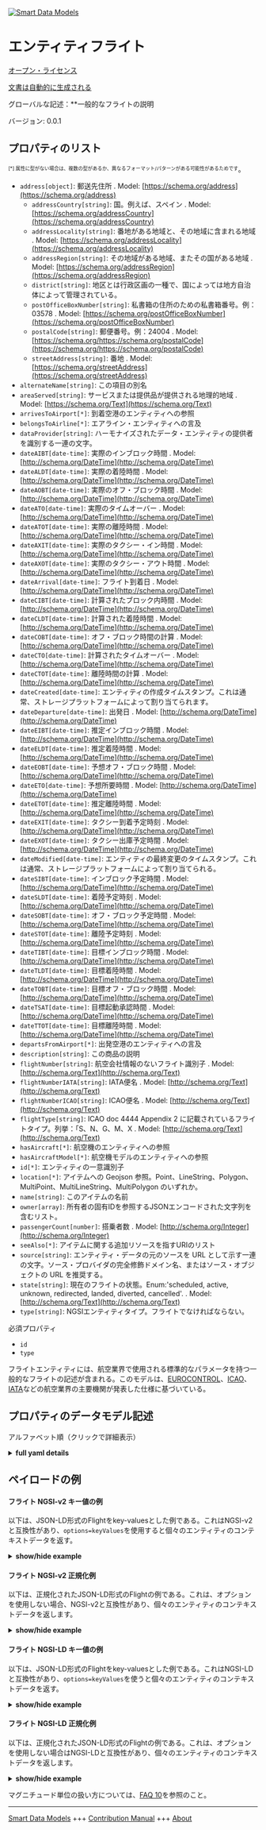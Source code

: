 <!-- 10-Header -->    
[![Smart Data Models](https://smartdatamodels.org/wp-content/uploads/2022/01/SmartDataModels_logo.png "Logo")](https://smartdatamodels.org)    
エンティティフライト    
==========<!-- /10-Header -->    
<!-- 15-License -->    
[オープン・ライセンス](https://github.com/smart-data-models//dataModel.Aeronautics/blob/master/Flight/LICENSE.md)    
[文書は自動的に生成される](https://docs.google.com/presentation/d/e/2PACX-1vTs-Ng5dIAwkg91oTTUdt8ua7woBXhPnwavZ0FxgR8BsAI_Ek3C5q97Nd94HS8KhP-r_quD4H0fgyt3/pub?start=false&loop=false&delayms=3000#slide=id.gb715ace035_0_60)    
<!-- /15-License -->    
<!-- 20-Description -->    
グローバルな記述：**一般的なフライトの説明    
バージョン: 0.0.1    
<!-- /20-Description -->    
<!-- 30-PropertiesList -->    
## プロパティのリスト    
<sup><sub>[*] 属性に型がない場合は、複数の型があるか、異なるフォーマット/パターンがある可能性があるためです</sub></sup>。    
- `address[object]`: 郵送先住所  . Model: [https://schema.org/address](https://schema.org/address)	- `addressCountry[string]`: 国。例えば、スペイン  . Model: [https://schema.org/addressCountry](https://schema.org/addressCountry)    
	- `addressLocality[string]`: 番地がある地域と、その地域に含まれる地域  . Model: [https://schema.org/addressLocality](https://schema.org/addressLocality)    
	- `addressRegion[string]`: その地域がある地域、またその国がある地域  . Model: [https://schema.org/addressRegion](https://schema.org/addressRegion)    
	- `district[string]`: 地区とは行政区画の一種で、国によっては地方自治体によって管理されている。      
	- `postOfficeBoxNumber[string]`: 私書箱の住所のための私書箱番号。例：03578  . Model: [https://schema.org/postOfficeBoxNumber](https://schema.org/postOfficeBoxNumber)    
	- `postalCode[string]`: 郵便番号。例：24004  . Model: [https://schema.org/https://schema.org/postalCode](https://schema.org/https://schema.org/postalCode)    
	- `streetAddress[string]`: 番地  . Model: [https://schema.org/streetAddress](https://schema.org/streetAddress)    
- `alternateName[string]`: この項目の別名  - `areaServed[string]`: サービスまたは提供品が提供される地理的地域  . Model: [https://schema.org/Text](https://schema.org/Text)- `arrivesToAirport[*]`: 到着空港のエンティティへの参照  - `belongsToAirline[*]`: エアライン・エンティティへの言及  - `dataProvider[string]`: ハーモナイズされたデータ・エンティティの提供者を識別する一連の文字。  - `dateAIBT[date-time]`: 実際のインブロック時間  . Model: [http://schema.org/DateTime](http://schema.org/DateTime)- `dateALDT[date-time]`: 実際の着陸時間  . Model: [http://schema.org/DateTime](http://schema.org/DateTime)- `dateAOBT[date-time]`: 実際のオフ・ブロック時間  . Model: [http://schema.org/DateTime](http://schema.org/DateTime)- `dateATO[date-time]`: 実際のタイムオーバー  . Model: [http://schema.org/DateTime](http://schema.org/DateTime)- `dateATOT[date-time]`: 実際の離陸時間  . Model: [http://schema.org/DateTime](http://schema.org/DateTime)- `dateAXIT[date-time]`: 実際のタクシー・イン時間  . Model: [http://schema.org/DateTime](http://schema.org/DateTime)- `dateAXOT[date-time]`: 実際のタクシー・アウト時間  . Model: [http://schema.org/DateTime](http://schema.org/DateTime)- `dateArrival[date-time]`: フライト到着日  . Model: [http://schema.org/DateTime](http://schema.org/DateTime)- `dateCIBT[date-time]`: 計算されたブロック内時間  . Model: [http://schema.org/DateTime](http://schema.org/DateTime)- `dateCLDT[date-time]`: 計算された着陸時間  . Model: [http://schema.org/DateTime](http://schema.org/DateTime)- `dateCOBT[date-time]`: オフ・ブロック時間の計算  . Model: [http://schema.org/DateTime](http://schema.org/DateTime)- `dateCTO[date-time]`: 計算されたタイムオーバー  . Model: [http://schema.org/DateTime](http://schema.org/DateTime)- `dateCTOT[date-time]`: 離陸時間の計算  . Model: [http://schema.org/DateTime](http://schema.org/DateTime)- `dateCreated[date-time]`: エンティティの作成タイムスタンプ。これは通常、ストレージプラットフォームによって割り当てられます。  - `dateDeparture[date-time]`: 出発日  . Model: [http://schema.org/DateTime](http://schema.org/DateTime)- `dateEIBT[date-time]`: 推定インブロック時間  . Model: [http://schema.org/DateTime](http://schema.org/DateTime)- `dateELDT[date-time]`: 推定着陸時間  . Model: [http://schema.org/DateTime](http://schema.org/DateTime)- `dateEOBT[date-time]`: 予想オフ・ブロック時間  . Model: [http://schema.org/DateTime](http://schema.org/DateTime)- `dateETO[date-time]`: 予想所要時間  . Model: [http://schema.org/DateTime](http://schema.org/DateTime)- `dateETOT[date-time]`: 推定離陸時間  . Model: [http://schema.org/DateTime](http://schema.org/DateTime)- `dateEXIT[date-time]`: タクシー到着予定時刻  . Model: [http://schema.org/DateTime](http://schema.org/DateTime)- `dateEXOT[date-time]`: タクシー出庫予定時間  . Model: [http://schema.org/DateTime](http://schema.org/DateTime)- `dateModified[date-time]`: エンティティの最終変更のタイムスタンプ。これは通常、ストレージプラットフォームによって割り当てられる。  - `dateSIBT[date-time]`: インブロック予定時間  . Model: [http://schema.org/DateTime](http://schema.org/DateTime)- `dateSLDT[date-time]`: 着陸予定時刻  . Model: [http://schema.org/DateTime](http://schema.org/DateTime)- `dateSOBT[date-time]`: オフ・ブロック予定時間  . Model: [http://schema.org/DateTime](http://schema.org/DateTime)- `dateSTOT[date-time]`: 離陸予定時刻  . Model: [http://schema.org/DateTime](http://schema.org/DateTime)- `dateTIBT[date-time]`: 目標インブロック時間  . Model: [http://schema.org/DateTime](http://schema.org/DateTime)- `dateTLDT[date-time]`: 目標着陸時間  . Model: [http://schema.org/DateTime](http://schema.org/DateTime)- `dateTOBT[date-time]`: 目標オフ・ブロック時間  . Model: [http://schema.org/DateTime](http://schema.org/DateTime)- `dateTSAT[date-time]`: 目標起動承認時間  . Model: [http://schema.org/DateTime](http://schema.org/DateTime)- `dateTTOT[date-time]`: 目標離陸時間  . Model: [http://schema.org/DateTime](http://schema.org/DateTime)- `departsFromAirport[*]`: 出発空港のエンティティへの言及  - `description[string]`: この商品の説明  - `flightNumber[string]`: 航空会社情報のないフライト識別子  . Model: [http://schema.org/Text](http://schema.org/Text)- `flightNumberIATA[string]`: IATA便名  . Model: [http://schema.org/Text](http://schema.org/Text)- `flightNumberICAO[string]`: ICAO便名  . Model: [http://schema.org/Text](http://schema.org/Text)- `flightType[string]`: ICAO doc 4444 Appendix 2 に記載されているフライトタイプ。列挙：「S、N、G、M、X  . Model: [http://schema.org/Text](http://schema.org/Text)- `hasAircraft[*]`: 航空機のエンティティへの参照  - `hasAircraftModel[*]`: 航空機モデルのエンティティへの参照  - `id[*]`: エンティティの一意識別子  - `location[*]`: アイテムへの Geojson 参照。Point、LineString、Polygon、MultiPoint、MultiLineString、MultiPolygon のいずれか。  - `name[string]`: このアイテムの名前  - `owner[array]`: 所有者の固有IDを参照するJSONエンコードされた文字列を含むリスト。  - `passengerCount[number]`: 搭乗者数  . Model: [http://schema.org/Integer](http://schema.org/Integer)- `seeAlso[*]`: アイテムに関する追加リソースを指すURIのリスト  - `source[string]`: エンティティ・データの元のソースを URL として示す一連の文字。ソース・プロバイダの完全修飾ドメイン名、またはソース・オブジェクトの URL を推奨する。  - `state[string]`: 現在のフライトの状態。Enum:'scheduled, active, unknown, redirected, landed, diverted, cancelled'.  . Model: [http://schema.org/Text](http://schema.org/Text)- `type[string]`: NGSIエンティティタイプ。フライトでなければならない。  <!-- /30-PropertiesList -->    
<!-- 35-RequiredProperties -->    
必須プロパティ    
- `id`  - `type`  <!-- /35-RequiredProperties -->    
<!-- 40-RequiredProperties -->    
フライトエンティティには、航空業界で使用される標準的なパラメータを持つ一般的なフライトの記述が含まれる。このモデルは、[EUROCONTROL](https://www.eurocontrol.int/)、[ICAO](https://www.icao.int/)、[IATA](https://www.iata.org/)などの航空業界の主要機関が発表した仕様に基づいている。    
<!-- /40-RequiredProperties -->    
<!-- 50-DataModelHeader -->    
## プロパティのデータモデル記述    
アルファベット順（クリックで詳細表示）    
<!-- /50-DataModelHeader -->    
<!-- 60-ModelYaml -->    
<details><summary><strong>full yaml details</strong></summary>      
```yaml    
Flight:      
  description: A description of a generic flight      
  properties:      
    address:      
      description: The mailing address      
      properties:      
        addressCountry:      
          description: 'The country. For example, Spain'      
          type: string      
          x-ngsi:      
            model: https://schema.org/addressCountry      
            type: Property      
        addressLocality:      
          description: 'The locality in which the street address is, and which is in the region'      
          type: string      
          x-ngsi:      
            model: https://schema.org/addressLocality      
            type: Property      
        addressRegion:      
          description: 'The region in which the locality is, and which is in the country'      
          type: string      
          x-ngsi:      
            model: https://schema.org/addressRegion      
            type: Property      
        district:      
          description: 'A district is a type of administrative division that, in some countries, is managed by the local government'      
          type: string      
          x-ngsi:      
            type: Property      
        postOfficeBoxNumber:      
          description: 'The post office box number for PO box addresses. For example, 03578'      
          type: string      
          x-ngsi:      
            model: https://schema.org/postOfficeBoxNumber      
            type: Property      
        postalCode:      
          description: 'The postal code. For example, 24004'      
          type: string      
          x-ngsi:      
            model: https://schema.org/https://schema.org/postalCode      
            type: Property      
        streetAddress:      
          description: The street address      
          type: string      
          x-ngsi:      
            model: https://schema.org/streetAddress      
            type: Property      
        streetNr:      
          description: Number identifying a specific property on a public street      
          type: string      
          x-ngsi:      
            type: Property      
      type: object      
      x-ngsi:      
        model: https://schema.org/address      
        type: Property      
    alternateName:      
      description: An alternative name for this item      
      type: string      
      x-ngsi:      
        type: Property      
    areaServed:      
      description: The geographic area where a service or offered item is provided      
      type: string      
      x-ngsi:      
        model: https://schema.org/Text      
        type: Property      
    arrivesToAirport:      
      anyOf:      
        - maxLength: 256      
          minLength: 1      
          pattern: ^[\w\-\.\{\}\$\+\*\[\]`|~^@!,:\\]+$      
          type: string      
        - format: uri      
          type: string      
      description: Reference to the arrival airport entity      
      x-ngsi:      
        type: Relationship      
    belongsToAirline:      
      anyOf:      
        - maxLength: 256      
          minLength: 1      
          pattern: ^[\w\-\.\{\}\$\+\*\[\]`|~^@!,:\\]+$      
          type: string      
        - format: uri      
          type: string      
      description: Reference to the airline entity      
      x-ngsi:      
        type: Relationship      
    dataProvider:      
      description: A sequence of characters identifying the provider of the harmonised data entity      
      type: string      
      x-ngsi:      
        type: Property      
    dateAIBT:      
      description: Actual In-Block Time      
      format: date-time      
      type: string      
      x-ngsi:      
        model: http://schema.org/DateTime      
        type: Property      
    dateALDT:      
      description: Actual Landing Time      
      format: date-time      
      type: string      
      x-ngsi:      
        model: http://schema.org/DateTime      
        type: Property      
    dateAOBT:      
      description: Actual Off-Block Time      
      format: date-time      
      type: string      
      x-ngsi:      
        model: http://schema.org/DateTime      
        type: Property      
    dateATO:      
      description: Actual Time Over      
      format: date-time      
      type: string      
      x-ngsi:      
        model: http://schema.org/DateTime      
        type: Property      
    dateATOT:      
      description: Actual Take-Off Time      
      format: date-time      
      type: string      
      x-ngsi:      
        model: http://schema.org/DateTime      
        type: Property      
    dateAXIT:      
      description: Actual Taxi-In Time      
      format: date-time      
      type: string      
      x-ngsi:      
        model: http://schema.org/DateTime      
        type: Property      
    dateAXOT:      
      description: Actual Taxi-Out Time      
      format: date-time      
      type: string      
      x-ngsi:      
        model: http://schema.org/DateTime      
        type: Property      
    dateArrival:      
      description: Arrival date of the flight      
      format: date-time      
      type: string      
      x-ngsi:      
        model: http://schema.org/DateTime      
        type: Property      
    dateCIBT:      
      description: Calculated In-Block Time      
      format: date-time      
      type: string      
      x-ngsi:      
        model: http://schema.org/DateTime      
        type: Property      
    dateCLDT:      
      description: Calculated Landing Time      
      format: date-time      
      type: string      
      x-ngsi:      
        model: http://schema.org/DateTime      
        type: Property      
    dateCOBT:      
      description: Calculated Off-Block Time      
      format: date-time      
      type: string      
      x-ngsi:      
        model: http://schema.org/DateTime      
        type: Property      
    dateCTO:      
      description: Calculated Time Over      
      format: date-time      
      type: string      
      x-ngsi:      
        model: http://schema.org/DateTime      
        type: Property      
    dateCTOT:      
      description: Calculated Take-Off Time      
      format: date-time      
      type: string      
      x-ngsi:      
        model: http://schema.org/DateTime      
        type: Property      
    dateCreated:      
      description: Entity creation timestamp. This will usually be allocated by the storage platform      
      format: date-time      
      type: string      
      x-ngsi:      
        type: Property      
    dateDeparture:      
      description: Departure date of the flight      
      format: date-time      
      type: string      
      x-ngsi:      
        model: http://schema.org/DateTime      
        type: Property      
    dateEIBT:      
      description: Estimated In-Block Time      
      format: date-time      
      type: string      
      x-ngsi:      
        model: http://schema.org/DateTime      
        type: Property      
    dateELDT:      
      description: Estimated Landing Time      
      format: date-time      
      type: string      
      x-ngsi:      
        model: http://schema.org/DateTime      
        type: Property      
    dateEOBT:      
      description: Estimated Off-Block Time      
      format: date-time      
      type: string      
      x-ngsi:      
        model: http://schema.org/DateTime      
        type: Property      
    dateETO:      
      description: Estimated Time Over      
      format: date-time      
      type: string      
      x-ngsi:      
        model: http://schema.org/DateTime      
        type: Property      
    dateETOT:      
      description: Estimated Take-Off Time      
      format: date-time      
      type: string      
      x-ngsi:      
        model: http://schema.org/DateTime      
        type: Property      
    dateEXIT:      
      description: Estimated Taxi-In Time      
      format: date-time      
      type: string      
      x-ngsi:      
        model: http://schema.org/DateTime      
        type: Property      
    dateEXOT:      
      description: Estimated Taxi-Out Time      
      format: date-time      
      type: string      
      x-ngsi:      
        model: http://schema.org/DateTime      
        type: Property      
    dateModified:      
      description: Timestamp of the last modification of the entity. This will usually be allocated by the storage platform      
      format: date-time      
      type: string      
      x-ngsi:      
        type: Property      
    dateSIBT:      
      description: Scheduled In-Block Time      
      format: date-time      
      type: string      
      x-ngsi:      
        model: http://schema.org/DateTime      
        type: Property      
    dateSLDT:      
      description: Scheduled Landing Time      
      format: date-time      
      type: string      
      x-ngsi:      
        model: http://schema.org/DateTime      
        type: Property      
    dateSOBT:      
      description: Scheduled Off-Block Time      
      format: date-time      
      type: string      
      x-ngsi:      
        model: http://schema.org/DateTime      
        type: Property      
    dateSTOT:      
      description: Scheduled Take-Off Time      
      format: date-time      
      type: string      
      x-ngsi:      
        model: http://schema.org/DateTime      
        type: Property      
    dateTIBT:      
      description: Target In-Block Time      
      format: date-time      
      type: string      
      x-ngsi:      
        model: http://schema.org/DateTime      
        type: Property      
    dateTLDT:      
      description: Target Landing Time      
      format: date-time      
      type: string      
      x-ngsi:      
        model: http://schema.org/DateTime      
        type: Property      
    dateTOBT:      
      description: Target Off-Block Time      
      format: date-time      
      type: string      
      x-ngsi:      
        model: http://schema.org/DateTime      
        type: Property      
    dateTSAT:      
      description: Target Start Up Approval Time      
      format: date-time      
      type: string      
      x-ngsi:      
        model: http://schema.org/DateTime      
        type: Property      
    dateTTOT:      
      description: Target Take-Off Time      
      format: date-time      
      type: string      
      x-ngsi:      
        model: http://schema.org/DateTime      
        type: Property      
    departsFromAirport:      
      anyOf:      
        - maxLength: 256      
          minLength: 1      
          pattern: ^[\w\-\.\{\}\$\+\*\[\]`|~^@!,:\\]+$      
          type: string      
        - format: uri      
          type: string      
      description: Reference to the departure airport entity      
      x-ngsi:      
        type: Relationship      
    description:      
      description: A description of this item      
      type: string      
      x-ngsi:      
        type: Property      
    flightNumber:      
      description: Flight identifier without information of airline      
      pattern: ^[A-Z0-9]{1,}$      
      type: string      
      x-ngsi:      
        model: http://schema.org/Text      
        type: Property      
    flightNumberIATA:      
      description: IATA flight identifier      
      pattern: ^[A-Z0-9]{3,}$      
      type: string      
      x-ngsi:      
        model: http://schema.org/Text      
        type: Property      
    flightNumberICAO:      
      description: ICAO flight identifier      
      pattern: ^[A-Z]{3}[A-Z0-9]{1,}$      
      type: string      
      x-ngsi:      
        model: http://schema.org/Text      
        type: Property      
    flightType:      
      description: 'Flight type described as ICAO doc 4444 Appendix 2. Enum:''S, N, G, M, X'''      
      enum:      
        - S      
        - N      
        - G      
        - M      
        - X      
      type: string      
      x-ngsi:      
        model: http://schema.org/Text      
        type: Property      
    hasAircraft:      
      anyOf:      
        - maxLength: 256      
          minLength: 1      
          pattern: ^[\w\-\.\{\}\$\+\*\[\]`|~^@!,:\\]+$      
          type: string      
        - format: uri      
          type: string      
      description: Reference to the aircraft entity      
      x-ngsi:      
        type: Relationship      
    hasAircraftModel:      
      anyOf:      
        - maxLength: 256      
          minLength: 1      
          pattern: ^[\w\-\.\{\}\$\+\*\[\]`|~^@!,:\\]+$      
          type: string      
        - format: uri      
          type: string      
      description: Reference to the aircraft model entity      
      x-ngsi:      
        type: Relationship      
    id:      
      anyOf:      
        - description: Identifier format of any NGSI entity      
          maxLength: 256      
          minLength: 1      
          pattern: ^[\w\-\.\{\}\$\+\*\[\]`|~^@!,:\\]+$      
          type: string      
          x-ngsi:      
            type: Property      
        - description: Identifier format of any NGSI entity      
          format: uri      
          type: string      
          x-ngsi:      
            type: Property      
      description: Unique identifier of the entity      
      x-ngsi:      
        type: Property      
    location:      
      description: 'Geojson reference to the item. It can be Point, LineString, Polygon, MultiPoint, MultiLineString or MultiPolygon'      
      oneOf:      
        - description: Geojson reference to the item. Point      
          properties:      
            bbox:      
              items:      
                type: number      
              minItems: 4      
              type: array      
            coordinates:      
              items:      
                type: number      
              minItems: 2      
              type: array      
            type:      
              enum:      
                - Point      
              type: string      
          required:      
            - type      
            - coordinates      
          title: GeoJSON Point      
          type: object      
          x-ngsi:      
            type: GeoProperty      
        - description: Geojson reference to the item. LineString      
          properties:      
            bbox:      
              items:      
                type: number      
              minItems: 4      
              type: array      
            coordinates:      
              items:      
                items:      
                  type: number      
                minItems: 2      
                type: array      
              minItems: 2      
              type: array      
            type:      
              enum:      
                - LineString      
              type: string      
          required:      
            - type      
            - coordinates      
          title: GeoJSON LineString      
          type: object      
          x-ngsi:      
            type: GeoProperty      
        - description: Geojson reference to the item. Polygon      
          properties:      
            bbox:      
              items:      
                type: number      
              minItems: 4      
              type: array      
            coordinates:      
              items:      
                items:      
                  items:      
                    type: number      
                  minItems: 2      
                  type: array      
                minItems: 4      
                type: array      
              type: array      
            type:      
              enum:      
                - Polygon      
              type: string      
          required:      
            - type      
            - coordinates      
          title: GeoJSON Polygon      
          type: object      
          x-ngsi:      
            type: GeoProperty      
        - description: Geojson reference to the item. MultiPoint      
          properties:      
            bbox:      
              items:      
                type: number      
              minItems: 4      
              type: array      
            coordinates:      
              items:      
                items:      
                  type: number      
                minItems: 2      
                type: array      
              type: array      
            type:      
              enum:      
                - MultiPoint      
              type: string      
          required:      
            - type      
            - coordinates      
          title: GeoJSON MultiPoint      
          type: object      
          x-ngsi:      
            type: GeoProperty      
        - description: Geojson reference to the item. MultiLineString      
          properties:      
            bbox:      
              items:      
                type: number      
              minItems: 4      
              type: array      
            coordinates:      
              items:      
                items:      
                  items:      
                    type: number      
                  minItems: 2      
                  type: array      
                minItems: 2      
                type: array      
              type: array      
            type:      
              enum:      
                - MultiLineString      
              type: string      
          required:      
            - type      
            - coordinates      
          title: GeoJSON MultiLineString      
          type: object      
          x-ngsi:      
            type: GeoProperty      
        - description: Geojson reference to the item. MultiLineString      
          properties:      
            bbox:      
              items:      
                type: number      
              minItems: 4      
              type: array      
            coordinates:      
              items:      
                items:      
                  items:      
                    items:      
                      type: number      
                    minItems: 2      
                    type: array      
                  minItems: 4      
                  type: array      
                type: array      
              type: array      
            type:      
              enum:      
                - MultiPolygon      
              type: string      
          required:      
            - type      
            - coordinates      
          title: GeoJSON MultiPolygon      
          type: object      
          x-ngsi:      
            type: GeoProperty      
      x-ngsi:      
        type: GeoProperty      
    name:      
      description: The name of this item      
      type: string      
      x-ngsi:      
        type: Property      
    owner:      
      description: A List containing a JSON encoded sequence of characters referencing the unique Ids of the owner(s)      
      items:      
        anyOf:      
          - description: Identifier format of any NGSI entity      
            maxLength: 256      
            minLength: 1      
            pattern: ^[\w\-\.\{\}\$\+\*\[\]`|~^@!,:\\]+$      
            type: string      
            x-ngsi:      
              type: Property      
          - description: Identifier format of any NGSI entity      
            format: uri      
            type: string      
            x-ngsi:      
              type: Property      
        description: Unique identifier of the entity      
        x-ngsi:      
          type: Property      
      type: array      
      x-ngsi:      
        type: Property      
    passengerCount:      
      description: Number of flight passengers      
      minimum: 0      
      type: number      
      x-ngsi:      
        model: http://schema.org/Integer      
        type: Property      
    seeAlso:      
      description: list of uri pointing to additional resources about the item      
      oneOf:      
        - items:      
            format: uri      
            type: string      
          minItems: 1      
          type: array      
        - format: uri      
          type: string      
      x-ngsi:      
        type: Property      
    source:      
      description: 'A sequence of characters giving the original source of the entity data as a URL. Recommended to be the fully qualified domain name of the source provider, or the URL to the source object'      
      type: string      
      x-ngsi:      
        type: Property      
    state:      
      description: 'Current state of the flight. Enum:''scheduled, active, unknown, redirected, landed, diverted, cancelled'''      
      enum:      
        - scheduled      
        - active      
        - unknown      
        - redirected      
        - landed      
        - diverted      
        - cancelled      
      type: string      
      x-ngsi:      
        model: http://schema.org/Text      
        type: Property      
    type:      
      description: NGSI Entity type. It has to be Flight      
      enum:      
        - Flight      
      type: string      
      x-ngsi:      
        type: Property      
  required:      
    - id      
    - type      
  type: object      
  x-derived-from: ""      
  x-disclaimer: 'Redistribution and use in source and binary forms, with or without modification, are permitted  provided that the license conditions are met. Copyleft (c) 2022 Contributors to Smart Data Models Program'      
  x-license-url: https://github.com/smart-data-models/dataModel.Aeronautics/blob/master/Flight/LICENSE.md      
  x-model-schema: https://smart-data-models.github.io/dataModel.Aeronautics/Flight/schema.json      
  x-model-tags: ""      
  x-version: 0.0.1      
```    
</details>      
<!-- /60-ModelYaml -->    
<!-- 70-MiddleNotes -->    
<!-- /70-MiddleNotes -->    
<!-- 80-Examples -->    
## ペイロードの例    
#### フライト NGSI-v2 キー値の例    
以下は、JSON-LD形式のFlightをkey-valuesとした例である。これはNGSI-v2と互換性があり、`options=keyValues`を使用すると個々のエンティティのコンテキストデータを返す。    
<details><summary><strong>show/hide example</strong></summary>      
```json  
{  
  "id": "flight-3732",  
  "type": "Flight",  
  "flightNumber": "3732",  
  "flightNumberIATA": "SN3732",  
  "flightNumberICAO": "BEL3732",  
  "flightType": "G",  
  "state": "active",  
  "passengerCount": 25,  
  "dateDeparture": "2018-12-01T10:40:01.00Z",  
  "dateArrival": "2018-12-01T12:40:01.00Z",  
  "dateSOBT": "2018-12-01T10:40:01.00Z",  
  "dateSTOT": "2018-12-01T10:45:01.00Z",  
  "dateSLDT": "2018-12-01T12:35:01.00Z",  
  "dateSIBT": "2018-12-01T12:40:01.00Z",  
  "hasAircraft": "aircraft-ABCDE",  
  "hasAircraftModel": "aircraftModel-AirbusA310-200",  
  "departsFromAirport": "airport-BMA",  
  "arrivesToAirport": "airport-MAD",  
  "belongsToAirline": "airline-SN"  
}  
```  
</details>    
#### フライト NGSI-v2 正規化例    
以下は、正規化されたJSON-LD形式のFlightの例である。これは、オプションを使用しない場合、NGSI-v2と互換性があり、個々のエンティティのコンテキストデータを返します。    
<details><summary><strong>show/hide example</strong></summary>      
```json  
{  
  "id": "flight-3732",  
  "type": "Flight",  
  "flightNumber": {  
    "type": "Text",  
    "value": "3732"  
  },  
  "flightNumberIATA": {  
    "type": "Text",  
    "value": "SN3732"  
  },  
  "flightNumberICAO": {  
    "type": "Text",  
    "value": "BEL3732"  
  },  
  "flightType": {  
    "type": "Text",  
    "value": "G"  
  },  
  "state": {  
    "type": "Text",  
    "value": "active"  
  },  
  "passengerCount": {  
    "type": "Number",  
    "value": 25  
  },  
  "dateDeparture": {  
    "type": "DateTime",  
    "value": "2018-12-01T10:40:01.00Z"  
  },  
  "dateArrival": {  
    "type": "DateTime",  
    "value": "2018-12-01T12:40:01.00Z"  
  },  
  "dateSOBT": {  
    "type": "DateTime",  
    "value": "2018-12-01T10:40:01.00Z"  
  },  
  "dateSTOT": {  
    "type": "DateTime",  
    "value": "2018-12-01T10:45:01.00Z"  
  },  
  "dateSLDT": {  
    "type": "DateTime",  
    "value": "2018-12-01T12:35:01.00Z"  
  },  
  "dateSIBT": {  
    "type": "DateTime",  
    "value": "2018-12-01T12:40:01.00Z"  
  },  
  "hasAircraft": {  
    "type": "Text",  
    "value": "aircraft-ABCDE"  
  },  
  "hasAircraftModel": {  
    "type": "Text",  
    "value": "aircraftModel-AirbusA310-200"  
  },  
  "departsFromAirport": {  
    "type": "Text",  
    "value": "airport-BMA"  
  },  
  "arrivesToAirport": {  
    "type": "Text",  
    "value": "airport-MAD"  
  },  
  "belongsToAirline": {  
    "type": "Text",  
    "value": "airline-SN"  
  }  
}  
```  
</details>    
#### フライト NGSI-LD キー値の例    
以下は、JSON-LD形式のFlightをkey-valuesとした例である。これはNGSI-LDと互換性があり、`options=keyValues`を使うと個々のエンティティのコンテキストデータを返す。    
<details><summary><strong>show/hide example</strong></summary>      
```json  
{  
  "id": "urn:ngsi-ld:Flight:flight-3732",  
  "type": "Flight",  
  "arrivesToAirport": "urn:ngsi-ld:Airline:airport-MAD",  
  "belongsToAirline": "urn:ngsi-ld:Airline:airline-SN",  
  "dateArrival": "2018-12-01T12:40:01.00Z",  
  "dateDeparture": "2018-12-01T10:40:01.00Z",  
  "dateSIBT": "2018-12-01T12:40:01.00Z",  
  "dateSLDT": "2018-12-01T12:35:01.00Z",  
  "dateSOBT": "2018-12-01T10:40:01.00Z",  
  "dateSTOT": "2018-12-01T10:45:01.00Z",  
  "departsFromAirport": "urn:ngsi-ld:Airline:airport-BMA",  
  "flightNumber": "3732",  
  "flightNumberIATA": "SN3732",  
  "flightNumberICAO": "BEL3732",  
  "flightType": "G",  
  "hasAircraft": "urn:ngsi-ld:Aircraft:aircraft-ABCDE",  
  "hasAircraftModel": "urn:ngsi-ld:AircraftModel:aircraftModel-AirbusA310-200",  
  "passengerCount": 25,  
  "state": "active",  
  "@context": [  
    "https://uri.etsi.org/ngsi-ld/v1/ngsi-ld-core-context.jsonld",  
    "https://raw.githubusercontent.com/smart-data-models/dataModel.Aeronautics/master/context.jsonld"  
  ]  
}  
```  
</details>    
#### フライト NGSI-LD 正規化例    
以下は、正規化されたJSON-LD形式のFlightの例である。これは、オプションを使用しない場合はNGSI-LDと互換性があり、個々のエンティティのコンテキストデータを返します。    
<details><summary><strong>show/hide example</strong></summary>      
```json  
{  
    "id": "urn:ngsi-ld:Flight:flight-3732",  
    "type": "Flight",  
    "arrivesToAirport": {  
        "type": "Relationship",  
        "object": "urn:ngsi-ld:Airline:airport-MAD"  
    },  
    "belongsToAirline": {  
        "type": "Relationship",  
        "object": "urn:ngsi-ld:Airline:airline-SN"  
    },  
    "dateArrival": {  
        "type": "Property",  
        "value": {  
            "@type": "DateTime",  
            "@value": "2018-12-01T12:40:01.00Z"  
        }  
    },  
    "dateDeparture": {  
        "type": "Property",  
        "value": {  
            "@type": "DateTime",  
            "@value": "2018-12-01T10:40:01.00Z"  
        }  
    },  
    "dateSIBT": {  
        "type": "Property",  
        "value": {  
            "@type": "DateTime",  
            "@value": "2018-12-01T12:40:01.00Z"  
        }  
    },  
    "dateSLDT": {  
        "type": "Property",  
        "value": {  
            "@type": "DateTime",  
            "@value": "2018-12-01T12:35:01.00Z"  
        }  
    },  
    "dateSOBT": {  
        "type": "Property",  
        "value": {  
            "@type": "DateTime",  
            "@value": "2018-12-01T10:40:01.00Z"  
        }  
    },  
    "dateSTOT": {  
        "type": "Property",  
        "value": {  
            "@type": "DateTime",  
            "@value": "2018-12-01T10:45:01.00Z"  
        }  
    },  
    "departsFromAirport": {  
        "type": "Relationship",  
        "object": "urn:ngsi-ld:Airline:airport-BMA"  
    },  
    "flightNumber": {  
        "type": "Property",  
        "value": "3732"  
    },  
    "flightNumberIATA": {  
        "type": "Property",  
        "value": "SN3732"  
    },  
    "flightNumberICAO": {  
        "type": "Property",  
        "value": "BEL3732"  
    },  
    "flightType": {  
        "type": "Property",  
        "value": "G"  
    },  
    "hasAircraft": {  
        "type": "Relationship",  
        "object": "urn:ngsi-ld:Aircraft:aircraft-ABCDE"  
    },  
    "hasAircraftModel": {  
        "type": "Relationship",  
        "object": "urn:ngsi-ld:AircraftModel:aircraftModel-AirbusA310-200"  
    },  
    "passengerCount": {  
        "type": "Property",  
        "value": 25  
    },  
    "state": {  
        "type": "Property",  
        "value": "active"  
    },  
    "@context": [  
        "https://uri.etsi.org/ngsi-ld/v1/ngsi-ld-core-context.jsonld",  
        "https://raw.githubusercontent.com/smart-data-models/dataModel.Aeronautics/master/context.jsonld"  
    ]  
}  
```  
</details><!-- /80-Examples -->    
<!-- 90-FooterNotes -->    
<!-- /90-FooterNotes -->    
<!-- 95-Units -->    
マグニチュード単位の扱い方については、[FAQ 10](https://smartdatamodels.org/index.php/faqs/)を参照のこと。    
<!-- /95-Units -->    
<!-- 97-LastFooter -->    
---    
[Smart Data Models](https://smartdatamodels.org) +++ [Contribution Manual](https://bit.ly/contribution_manual) +++ [About](https://bit.ly/Introduction_SDM)<!-- /97-LastFooter -->    
